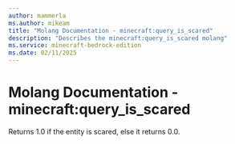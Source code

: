 ```yaml
---
author: mammerla
ms.author: mikeam
title: "Molang Documentation - minecraft:query_is_scared"
description: "Describes the minecraft:query_is_scared molang"
ms.service: minecraft-bedrock-edition
ms.date: 02/11/2025 
---
```


# Molang Documentation - minecraft:query_is_scared

Returns 1.0 if the entity is scared, else it returns 0.0.
